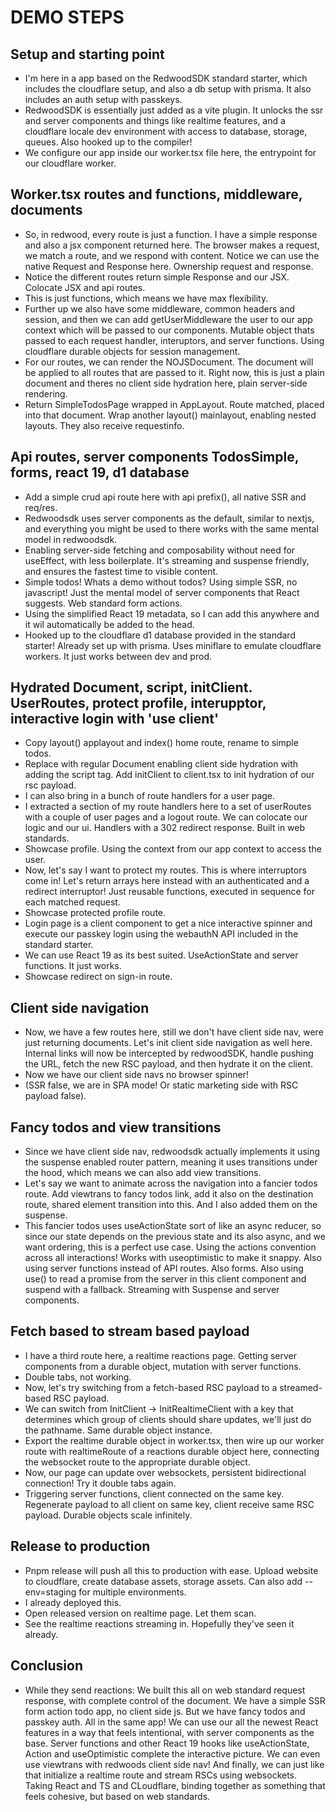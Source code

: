 # DEMO STEPS

## Setup and starting point

- I'm here in a app based on the RedwoodSDK standard starter, which includes the cloudflare setup, and also a db setup with prisma. It also includes an auth setup with passkeys.
- RedwoodSDK is essentially just added as a vite plugin. It unlocks the ssr and server components and things like realtime features, and a cloudflare locale dev environment with access to database, storage, queues. Also hooked up to the compiler!
- We configure our app inside our worker.tsx file here, the entrypoint for our cloudflare worker.

## Worker.tsx routes and functions, middleware, documents

- So, in redwood, every route is just a function. I have a simple response and also a jsx component returned here. The browser makes a request, we match a route, and we respond with content. Notice we can use the native Request and Response here. Ownership request and response.
- Notice the different routes return simple Response and our JSX. Colocate JSX and api routes.
- This is just functions, which means we have max flexibility.
- Further up we also have some middleware, common headers and session, and then we can add getUserMiddleware the user to our app context which will be passed to our components. Mutable object thats passed to each request handler, interuptors, and server functions. Using cloudflare durable objects for session management.
- For our routes, we can render the NOJSDocument. The document will be applied to all routes that are passed to it. Right now, this is just a plain document and theres no client side hydration here, plain server-side rendering.
- Return SimpleTodosPage wrapped in AppLayout. Route matched, placed into that document. Wrap another layout() mainlayout, enabling nested layouts. They also receive requestinfo.

## Api routes, server components TodosSimple, forms, react 19, d1 database

- Add a simple crud api route here with api prefix(), all native SSR and req/res.
- Redwoodsdk uses server components as the default, similar to nextjs, and everything you might be used to there works with the same mental model in redwoodsdk.
- Enabling server-side fetching and composability without need for useEffect, with less boilerplate. It's streaming and suspense friendly, and ensures the fastest time to visible content.
- Simple todos! Whats a demo without todos? Using simple SSR, no javascript! Just the mental model of server components that React suggests. Web standard form actions.
- Using the simplified React 19 metadata, so I can add this anywhere and it wil automatically be added to the head.
- Hooked up to the cloudflare d1 database provided in the standard starter! Already set up with prisma. Uses miniflare to emulate cloudflare workers. It just works between dev and prod.

## Hydrated Document, script, initClient. UserRoutes, protect profile, interupptor, interactive login with 'use client'

- Copy layout() applayout and index() home route, rename to simple todos.
- Replace with regular Document enabling client side hydration with adding the script tag. Add initClient to client.tsx to init hydration of our rsc payload.
- I can also bring in a bunch of route handlers for a user page.
- I extracted a section of my route handlers here to a set of userRoutes with a couple of user pages and a logout route. We can colocate our logic and our ui. Handlers with a 302 redirect response. Built in web standards.
- Showcase profile. Using the context from our app context to access the user.
- Now, let's say I want to protect my routes. This is where interruptors come in! Let's return arrays here instead with an authenticated and a redirect interruptor! Just reusable functions, executed in sequence for each matched request.
- Showcase protected profile route.
- Login page is a client component to get a nice interactive spinner and execute our passkey login using the webauthN API included in the standard starter.
- We can use React 19 as its best suited. UseActionState and server functions. It just works.
- Showcase redirect on sign-in route.

## Client side navigation

- Now, we have a few routes here, still we don't have client side nav, were just returning documents. Let's init client side navigation as well here. Internal links will now be intercepted by redwoodSDK, handle pushing the URL, fetch the new RSC payload, and then hydrate it on the client.
- Now we have our client side navs no browser spinner!
- (SSR false, we are in SPA mode! Or static marketing side with RSC payload false).

## Fancy todos and view transitions

- Since we have client side nav, redwoodsdk actually implements it using the suspense enabled router pattern, meaning it uses transitions under the hood, which means we can also add view transitions.
- Let's say we want to animate across the navigation into a fancier todos route. Add viewtrans to fancy todos link, add it also on the destination route, shared element transition into this. And I also added them on the suspense.
- This fancier todos uses useActionState sort of like an async reducer, so since our state depends on the previous state and its also async, and we want ordering, this is a perfect use case. Using the actions convention across all interactions! Works with useoptimistic to make it snappy. Also using server functions instead of API routes. Also forms. Also using use() to read a promise from the server in this client component and suspend with a fallback. Streaming with Suspense and server components.

## Fetch based to stream based payload

- I have a third route here, a realtime reactions page. Getting server components from a durable object, mutation with server functions.
- Double tabs, not working.
- Now, let's try switching from a fetch-based RSC payload to a streamed-based RSC payload.
- We can switch from InitClient -> InitRealtimeClient with a key that determines which group of clients should share updates, we'll just do the pathname. Same durable object instance.
- Export the realtime durable object in worker.tsx, then wire up our worker route with realtimeRoute of a reactions durable object here, connecting the websocket route to the appropriate durable object.
- Now, our page can update over websockets, persistent bidirectional connection! Try it double tabs again.
- Triggering server functions, client connected on the same key. Regenerate payload to all client on same key, client receive same RSC payload. Durable objects scale infinitely.

## Release to production

- Pnpm release will push all this to production with ease. Upload website to cloudflare, create database assets, storage assets. Can also add --env=staging for multiple environments.
- I already deployed this.
- Open released version on realtime page. Let them scan.
- See the realtime reactions streaming in. Hopefully they've seen it already.

## Conclusion

- While they send reactions: We built this all on web standard request response, with complete control of the document. We have a simple SSR form action todo app, no client side js. But we have fancy todos and passkey auth. All in the same app! We can use our all the newest React features in a way that feels intentional, with server components as the base. Server functions and other React 19 hooks like useActionState, Action and useOptimistic complete the interactive picture. We can even use viewtrans with redwoods client side nav! And finally, we can just like that initialize a realtime route and stream RSCs using websockets. Taking React and TS and CLoudflare, binding together as something that feels cohesive, but based on web standards.
